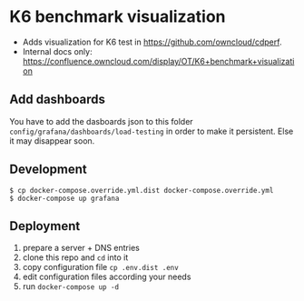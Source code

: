 # K6 benchmark visualization
* Adds visualization for K6 test in https://github.com/owncloud/cdperf.
* Internal docs only: https://confluence.owncloud.com/display/OT/K6+benchmark+visualization

## Add dashboards
You have to add the dasboards json to this folder `config/grafana/dashboards/load-testing` in order to make it persistent. Else it may disappear soon.

## Development
```
$ cp docker-compose.override.yml.dist docker-compose.override.yml
$ docker-compose up grafana
```

## Deployment
1. prepare a server + DNS entries
1. clone this repo and `cd` into it
1. copy configuration file `cp .env.dist .env`
1. edit configuration files according your needs
1. run `docker-compose up -d`
